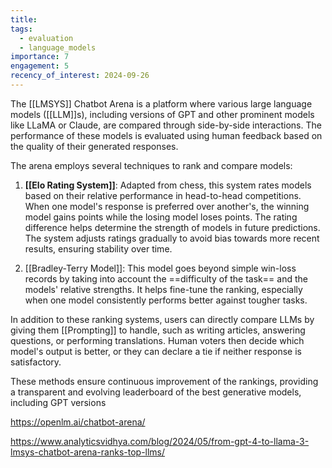 ```yaml
---
title: 
tags:
  - evaluation
  - language_models
importance: 7
engagement: 5
recency_of_interest: 2024-09-26
---
```

The [[LMSYS]] Chatbot Arena is a platform where various large language models ([[LLM]]s), including versions of GPT and other prominent models like LLaMA or Claude, are compared through side-by-side interactions. The performance of these models is evaluated using human feedback based on the quality of their generated responses.

The arena employs several techniques to rank and compare models:

1. **[[Elo Rating System]]**: Adapted from chess, this system rates models based on their relative performance in head-to-head competitions. When one model's response is preferred over another's, the winning model gains points while the losing model loses points. The rating difference helps determine the strength of models in future predictions. The system adjusts ratings gradually to avoid bias towards more recent results, ensuring stability over time.

2. [[Bradley-Terry Model]]: This model goes beyond simple win-loss records by taking into account the ==difficulty of the task== and the models' relative strengths. It helps fine-tune the ranking, especially when one model consistently performs better against tougher tasks.

In addition to these ranking systems, users can directly compare LLMs by giving them [[Prompting]] to handle, such as writing articles, answering questions, or performing translations. Human voters then decide which model's output is better, or they can declare a tie if neither response is satisfactory.

These methods ensure continuous improvement of the rankings, providing a transparent and evolving leaderboard of the best generative models, including GPT versions

https://openlm.ai/chatbot-arena/

https://www.analyticsvidhya.com/blog/2024/05/from-gpt-4-to-llama-3-lmsys-chatbot-arena-ranks-top-llms/



